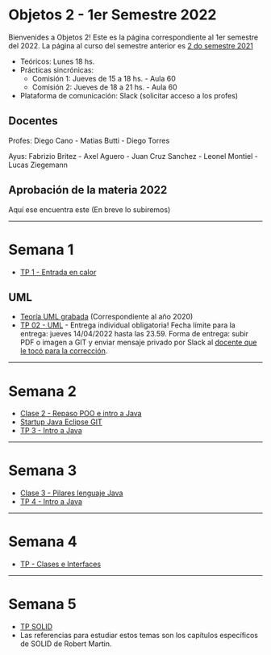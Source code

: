 # Objetos 2 - 1er Semestre 2022
Bienvenides a Objetos 2! Este es la página correspondiente al 1er semestre del 2022. La página al curso del semestre anterior es [2 do semestre 2021](https://github.com/POO2UNQ/site/blob/main/docs/index20212sem2.md)

* Teóricos: Lunes 18 hs.     
* Prácticas sincrónicas: 
  * Comisión 1: Jueves de 15 a 18 hs. - Aula 60
  * Comisión 2: Jueves de 18 a 21 hs. - Aula 60 
* Plataforma de comunicación: Slack (solicitar acceso a los profes)

## Docentes
Profes: Diego Cano - Matias Butti - Diego Torres

Ayus: Fabrizio Britez - Axel Aguero - Juan Cruz Sanchez - Leonel Montiel - Lucas Ziegemann

## Aprobación de la materia 2022
Aquí ese encuentra este (En breve lo subiremos)

---
# Semana 1

* [TP 1 - Entrada en calor](https://github.com/POO2UNQ/site/tree/main/TP01)

## UML
* [Teoría UML grabada](https://www.youtube.com/watch?v=oYSLwORU0ZM)  (Correspondiente al año 2020)
* [TP 02 - UML](https://github.com/POO2UNQ/site/blob/main/TP%2002/TP%2002%20UML.pdf) - Entrega individual obligatoria! Fecha límite para la entrega: jueves 14/04/2022 hasta las 23.59. Forma de entrega: subir PDF o imagen a GIT y enviar mensaje privado por Slack al [docente que le tocó para la corrección](https://github.com/POO2UNQ/site/blob/main/TP%2002/2022-s1---Docente%20para%20correccion%20TP%20UML.pdf).

---

# Semana 2
* [Clase 2 - Repaso POO e intro a Java](https://github.com/POO2UNQ/site/blob/main/teorias/Lenguajes%20de%20programación%20%20-%20Java%20-%20BigPicture.pdf)
* [ Startup Java Eclipse GIT](https://youtu.be/3ITG-OFhThc)
* [TP 3 - Intro a Java](https://github.com/POO2UNQ/site/blob/a75e0da36670c3377f275343386f9497feca1df3/TP03/TP03%20-%20Intro%20a%20Java.pdf)


---
# Semana 3
* [Clase 3 - Pilares lenguaje Java](https://github.com/POO2UNQ/site/blob/efc36db38e7ebf3000f7f909863dbaed0894934b/teorias/Pilares%20del%20lenguaje%20Java.pdf)
* [TP 4 - Intro a Java](https://github.com/POO2UNQ/site/tree/main/TP04)


---
# Semana 4
* [TP - Clases e Interfaces](https://github.com/POO2UNQ/site/blob/main/TP%20Interfaces/TP%20%E2%80%93%20Clases%20Abstractas%20e%20Interfaces.pdf)



---
# Semana 5
* [TP SOLID](https://github.com/POO2UNQ/site/tree/main/TP%20SOLID)
* Las referencias para estudiar estos temas son los capítulos específicos de SOLID de Robert Martin.

<!---

---
# Semana 6
* [Teoría Clase 6 - Tests de Unidad, Test Doubles, Trabajo Final](https://youtu.be/NStb_2Mu27s)
* [TP - Test Doubles](https://github.com/POO2UNQ/site/blob/main/docs/Test-y-Test-Doubles.pdf)

---
# Semana 7
* [Trabajo Final - Enunciado](https://github.com/POO2UNQ/site/blob/main/2021/TP_Final_2021_2doSem.pdf)

---
# Semana 8
Importante: el material de estudio, ademas de los apuntes de la teoria son los capítulos correspondientes en el libro Design Patterns de Gamma et. al.
* [TP Observer](https://github.com/POO2UNQ/site/tree/main/TP%20Observer)
* [TP Composite](https://github.com/POO2UNQ/site/tree/main/TP%20Composite)

---
# Semana 9
Importante: para la resolución del TP se sugiere complementar los apuntes de la teoria con los capítulos correspondientes en el libro Design Patterns de Gamma et. al.
* [TP Template Method y Adapter](https://github.com/POO2UNQ/site/blob/9b995ec7b0edf22f9eef17a89d2cb11953ec81b2/TP%20template%20method%20-%20Adapter/TP%20Template%20Method%20y%20Adapter.pdf)
* [Clase Template Method y Adapter](https://drive.google.com/file/d/14wC6kp_7x1-nwCZ-D8Lu_UUO-DeC45nw/view?usp=sharing)

---
# Semana 10
* [State](https://www.youtube.com/watch?v=kctVIoa_dis)
* [Strategy](https://www.youtube.com/watch?v=c19EpK0IwGI)
* [TP State y Strategy](https://github.com/POO2UNQ/site/tree/main/TP%20State%20y%20Strategy)

---
# Semana 11
* [TP Refactoring](https://github.com/POO2UNQ/site/blob/main/TP_Refactoring.zip)
* [Teoría Refactoring](https://youtu.be/CjVF1moOK78)


-->

